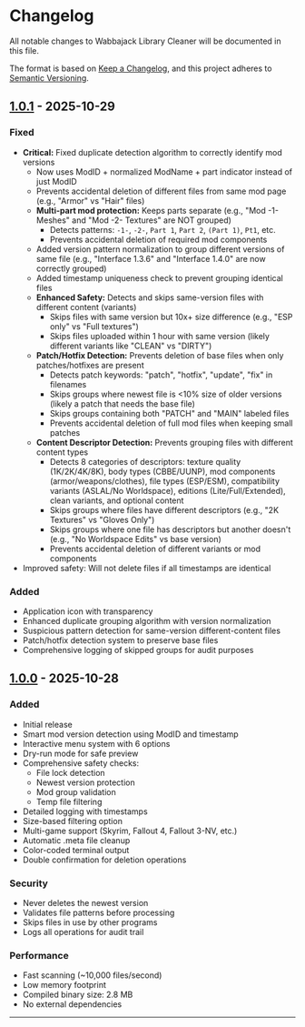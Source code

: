 # Changelog

All notable changes to Wabbajack Library Cleaner will be documented in this file.

The format is based on [Keep a Changelog](https://keepachangelog.com/en/1.0.0/),
and this project adheres to [Semantic Versioning](https://semver.org/spec/v2.0.0.html).

## [1.0.1] - 2025-10-29

### Fixed
- **Critical:** Fixed duplicate detection algorithm to correctly identify mod versions
  - Now uses ModID + normalized ModName + part indicator instead of just ModID
  - Prevents accidental deletion of different files from same mod page (e.g., "Armor" vs "Hair" files)
  - **Multi-part mod protection:** Keeps parts separate (e.g., "Mod -1- Meshes" and "Mod -2- Textures" are NOT grouped)
    - Detects patterns: `-1-`, `-2-`, `Part 1`, `Part 2`, `(Part 1)`, `Pt1`, etc.
    - Prevents accidental deletion of required mod components
  - Added version pattern normalization to group different versions of same file (e.g., "Interface 1.3.6" and "Interface 1.4.0" are now correctly grouped)
  - Added timestamp uniqueness check to prevent grouping identical files
  - **Enhanced Safety:** Detects and skips same-version files with different content (variants)
    - Skips files with same version but 10x+ size difference (e.g., "ESP only" vs "Full textures")
    - Skips files uploaded within 1 hour with same version (likely different variants like "CLEAN" vs "DIRTY")
  - **Patch/Hotfix Detection:** Prevents deletion of base files when only patches/hotfixes are present
    - Detects patch keywords: "patch", "hotfix", "update", "fix" in filenames
    - Skips groups where newest file is <10% size of older versions (likely a patch that needs the base file)
    - Skips groups containing both "PATCH" and "MAIN" labeled files
    - Prevents accidental deletion of full mod files when keeping small patches
  - **Content Descriptor Detection:** Prevents grouping files with different content types
    - Detects 8 categories of descriptors: texture quality (1K/2K/4K/8K), body types (CBBE/UUNP), mod components (armor/weapons/clothes), file types (ESP/ESM), compatibility variants (ASLAL/No Worldspace), editions (Lite/Full/Extended), clean variants, and optional content
    - Skips groups where files have different descriptors (e.g., "2K Textures" vs "Gloves Only")
    - Skips groups where one file has descriptors but another doesn't (e.g., "No Worldspace Edits" vs base version)
    - Prevents accidental deletion of different variants or mod components
- Improved safety: Will not delete files if all timestamps are identical

### Added
- Application icon with transparency
- Enhanced duplicate grouping algorithm with version normalization
- Suspicious pattern detection for same-version different-content files
- Patch/hotfix detection system to preserve base files
- Comprehensive logging of skipped groups for audit purposes

## [1.0.0] - 2025-10-28

### Added
- Initial release
- Smart mod version detection using ModID and timestamp
- Interactive menu system with 6 options
- Dry-run mode for safe preview
- Comprehensive safety checks:
  - File lock detection
  - Newest version protection
  - Mod group validation
  - Temp file filtering
- Detailed logging with timestamps
- Size-based filtering option
- Multi-game support (Skyrim, Fallout 4, Fallout 3-NV, etc.)
- Automatic .meta file cleanup
- Color-coded terminal output
- Double confirmation for deletion operations

### Security
- Never deletes the newest version
- Validates file patterns before processing
- Skips files in use by other programs
- Logs all operations for audit trail

### Performance
- Fast scanning (~10,000 files/second)
- Low memory footprint
- Compiled binary size: 2.8 MB
- No external dependencies

---

[1.0.1]: https://github.com/Yakrel/wabbajack-library-cleaner/releases/tag/v1.0.1
[1.0.0]: https://github.com/Yakrel/wabbajack-library-cleaner/releases/tag/v1.0.0

